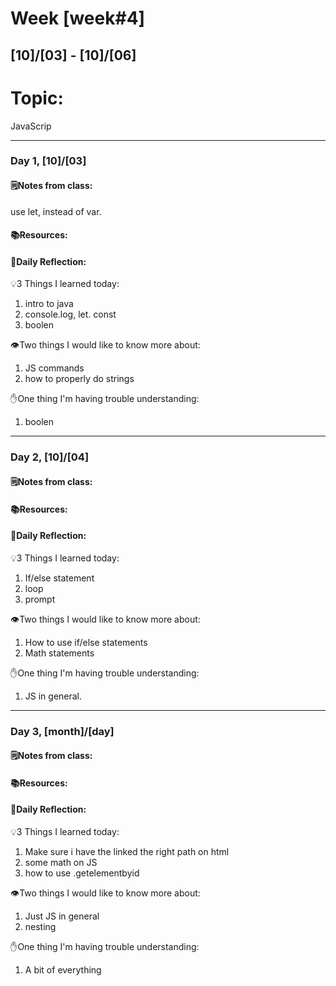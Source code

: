 # Week [week#4]
## [10]/[03] - [10]/[06]

# Topic:
JavaScrip
___

### Day 1, [10]/[03]

#### 🗒️Notes from class:
use let, instead of var.

#### 📚Resources:


#### 💭Daily Reflection:

💡3 Things I learned today:
1. intro to java
2. console.log, let. const
3. boolen

👁️Two things I would like to know more about:
1. JS commands
2. how to properly do strings 

✋One thing I'm having trouble understanding:
1. boolen


___

### Day 2, [10]/[04] 

#### 🗒️Notes from class:

#### 📚Resources:


#### 💭Daily Reflection:

💡3 Things I learned today:
1. If/else statement 
2. loop
3. prompt

👁️Two things I would like to know more about:
1. How to use if/else statements
2. Math statements

✋One thing I'm having trouble understanding:
1. JS in general.

___

### Day 3, [month]/[day]
#### 🗒️Notes from class:

#### 📚Resources:


#### 💭Daily Reflection:

💡3 Things I learned today:
1. Make sure i have the linked the right path on html
2. some math on JS
3. how to use .getelementbyid

👁️Two things I would like to know more about:
1. Just JS in general
2. nesting

✋One thing I'm having trouble understanding:
1. A bit of everything
 

